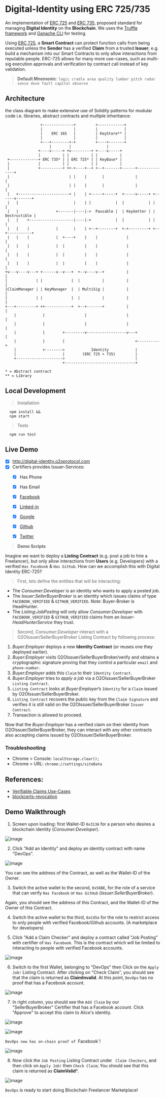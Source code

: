 # Digital-Identity using ERC 725/735

An implementation of [ERC 725](https://github.com/ethereum/EIPs/issues/725) and [ERC 735](https://github.com/ethereum/EIPs/issues/735), proposed standard for managing **Digital Identity** on the **Blockchain**. We uses the [Truffle framework](http://truffleframework.com/) and [Ganache CLI](https://github.com/trufflesuite/ganache-cli) for testing.

Using [ERC 725](https://github.com/ethereum/EIPs/issues/725), a **Smart Contract** can protect function calls from being executed unless the **Sender** has a verified **Claim** from a trusted **Issuer**; e.g. build a mechanism into our Smart Contracts to only allow interactions from reputable people. ERC-725 allows for many more use-cases, such as multi-sig execution approvals and verification by contract call instead of key validation.

> **Default Mnemonic**: `logic cradle area quality lumber pitch radar sense dove fault capital observe` 

## Architecture

the class diagram to make extensive use of Solidity patterns for modular code i.e. libraries, abstract contracts and multiple inheritance:

```
                +--------------+         +------------+
                |              |         |            |
                |    ERC 165   |         | KeyStore** |
                |              |         |            |
                +---+--------+-+         +----+-------+
                    |        |                |
               +----v-----+ +v---------+ +----v-----+
               |          | |          | |          |
 +-------------+ ERC 735* | | ERC 725* | | KeyBase* |
 |             |          | |          | |          |
 |             +----------+ ++-+----+--+ +--+-------+------+--------------+
 |                           | |    |       |              |              |
 |                           | |    |       |              |              |
 |   +-----------------------+ |    | +-----+-----+  +-----v-----+ +------v-------+
 |   |                         |    | |           |  |           | |              |
 |   |                 +-------|----|-+  Pausable |  | KeyGetter | | Destructible |
 |   |    +--------------------|----|-+           |  |           | |              |
 |   |    |            |       |    | +--+--------+  +-+---------+ +--+-----------+
 |   |    |            |  +----+    |    |             |              |
 |   |    |            |  |         |    |             |              |
 |   |    |            |  |         |    |             |              |
 |   |    |            |  |         |    |             |              |
+v---v----v---+ +------v--v---+  +--v----v--+          |              |
|             | |             |  |          |          |              |
|ClaimManager | | KeyManager  |  | MultiSig |          |              |
|             | |             |  |          |          |              |
+---+---------+ ++------------+  +--+-------+          |              |
    |            |                  |                  |              |
    |            |                  |                  |              |
    |            |        +---------v------------------v---+          |
    |            |        |                                <----------+
    |            +-------->            Identity            |
    |                     |        (ERC 725 + 735)         |
    +--------------------->                                |
                          +--------------------------------+

* = Abstract contract
** = Library
```
  
## Local Development

> Installation
```
  npm install &&
  npm start
```
> Tests
```
  npm run test 
```


## Live Demo

- [x] http://digital-identity.o2oprotocol.com
- [x] Certifiers provides Issuer-Services: 
  - [x] Has Phone
  - [x] Has Email
  - [x] [Facebook](https://developers.facebook.com/)
  - [x] [Linked-in](https://developer.linkedin.com/)
  - [x] [Google](https://console.cloud.google.com/apis/credentials)
  - [x] [Github](https://github.com/settings/developers)
  - [x] [Twitter](https://apps.twitter.com/) 
  

> **Demo Scripts**

Imagine we want to deploy a **Listing Contract** (e.g. post a job to hire a Freelancer), but only allow interactions from **Users** (e.g. Developers) with a verified `Has Facebook` & `Has Github`. How can we accomplish this with Digital Identity ERC-725?

> First, lets define the entities that will be interacting:
* The _Consumer:Developer_ is an identity who wants to apply a posted job.
* The _Issuer:SellerBuyerBroker_ is an identity which issues claims of type `FACEBOOK_VERIFIED` &  `GITHUB_VERIFIED`. *Note*: Buyer-Broker is HeadHunter.
* The _Listing:JobPosting_ will only allow _Consumer:Developer_ with `FACEBOOK_VERIFIED` &  `GITHUB_VERIFIED` claims from an _Issuer-HeadHunterService_ they trust.

> Second, _Consumer:Developer_ interact with a O2OIssuer/SellerBuyerBroker Listing Contract by following process:

1. _Buyer:Employer_ deploys a new **Identity Contract** (or reuses one they deployed earlier).
2.  _Buyer:Employer_ visits O2OIssuer/SellerBuyerBroker/verify and obtains a cryptographic signature proving that they control a particular `email` and `phone-number`.
3.  _Buyer:Employer_ adds this `Claim` to their `Identity Contract`.
4.  _Buyer:Employer_ tries to *apply a job* via a O2OIssuer/SellerBuyerBroker `Listing Contract`.
5.  `Listing Contract` looks at _Buyer:Employer_’s `Identity` for a `Claim` issued by O2OIssuer/SellerBuyerBroker.
6.  `Listing Contract` recovers the public key from the `Claim Signature` and verifies it is still valid on the O2OIssuer/SellerBuyerBroker `Issuer Contract`.
7.  Transaction is allowed to proceed.

Now that the _Buyer:Employer_ has a verified claim on their identity from O2OIssuer/SellerBuyerBroker, they can interact with any other contracts also accepting claims issued by O2OIssuer/SellerBuyerBroker.

### Troubleshooting

- Chrome > Console: `localStorage.clear();`
- Chrome > URL: `chrome://settings/siteData` 

## References:

- [Verifiable Claims Use-Cases](https://w3c.github.io/vc-use-cases/#user-needs)
- [blockcerts-revocation](https://github.com/WebOfTrustInfo/rebooting-the-web-of-trust-fall2017/blob/master/final-documents/blockcerts-revocation.pdf)


## Demo Walkthrough

1. Screen upon loading: first Wallet-ID `0x313A` for a person who desires a blockchain identity (_Consumer:Developer_).

![image](dist/README/Digital-Identity-ERC-725.png)

2. Click "Add an Identity" and deploy an identity contract with name "DevOps".

![image](dist/README/Digital-Identity-ERC-725-New-Identity.png)

You can see the address of the Contract, as well as the Wallet-ID of the Owner. 

3. Switch the active wallet to the second, `0x56BE`, for the role of a service that can verify `Has Facebook` or `Has GitHub` (_Issuer:SellerBuyerBroker_).

Again, you should see the address of this Contract, and the Wallet-ID of the Owner of this Contract. 

4. Switch the active wallet to the third, `0xCd5e` for the role to restrict access to only people with verified Facebook/Github accounts. (A marketplace for developers)

5. Click "Add a Claim Checker" and deploy a contract called "Job Posting" with certifier of `Has Facebook`. This is the contract which will be limited to interacting to people with verified Facebook accounts. 

![image](dist/README/Digital-Identity-ERC-725-Claim-Checker.png)

6. Switch to the first Wallet, belonging to "DevOps" then Click on the `Apply Job!` Listing Contract. After clicking on "Check Claim", you should see that the claim is returned as **ClaimInvalid**. At this point, `DevOps` has no proof that has a Facebook account. 

![image](dist/README/Digital-Identity-ERC-725-Claim-Checker-Invalid.png)

7. In right column, you should see the `Add Claim` by our "SellerBuyerBroker" Certifier  that has a Facebook account. Click "Approve" to accept this claim to Alice's identity. 

![image](dist/README/Digital-Identity-ERC-725-Identities-Claims-1.png)

![image](dist/README/Digital-Identity-ERC-725-Identities-Claims-2.png)

`DevOps now has on-chain proof of `Facebook`!

![image](dist/README/Digital-Identity-ERC-725-Identities-Claims-3.png)

8. Now click the `Job Posting` Listing Contract under `
Claim Checkers`, and then click on `Apply Job!` then `Check Claim`; You should see that this claim is returned as **ClaimValid***. 

![image](dist/README/Digital-Identity-ERC-725-Claim-Checker-Valid.png)

`DevOps` is ready to start doing Blockchain Freelancer Marketplace!